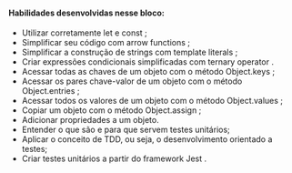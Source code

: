#### Habilidades desenvolvidas nesse bloco:

   - Utilizar corretamente let e const ;
   - Simplificar seu código com arrow functions ;
   - Simplificar a construção de strings com template literals ;
   - Criar expressões condicionais simplificadas com ternary operator .
   - Acessar todas as chaves de um objeto com o método Object.keys ;
   - Acessar os pares chave-valor de um objeto com o método Object.entries ;
   - Acessar todos os valores de um objeto com o método Object.values ;
   - Copiar um objeto com o método Object.assign ;
   - Adicionar propriedades a um objeto.
   - Entender o que são e para que servem testes unitários;
   - Aplicar o conceito de TDD, ou seja, o desenvolvimento orientado a testes;
   - Criar testes unitários a partir do framework Jest .

